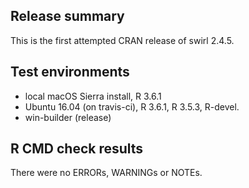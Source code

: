 ## Release summary

This is the first attempted CRAN release of swirl 2.4.5.

## Test environments

* local macOS Sierra install, R 3.6.1
* Ubuntu 16.04 (on travis-ci), R 3.6.1, R 3.5.3, R-devel.
* win-builder (release)

## R CMD check results

There were no ERRORs, WARNINGs or NOTEs.